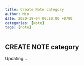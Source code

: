 ```yaml
---
title: Create Note category
author: Min
date: 2020-19-04 00:10:00 +0700
categories: [Note]
tags: [note]
---
```


## CREATE NOTE category
Updating...